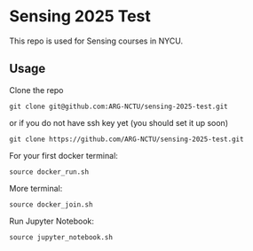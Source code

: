 # Sensing 2025 Test 

This repo is used for Sensing courses in NYCU.

## Usage

Clone the repo
```
git clone git@github.com:ARG-NCTU/sensing-2025-test.git
```
or if you do not have ssh key yet (you should set it up soon)
```
git clone https://github.com/ARG-NCTU/sensing-2025-test.git
```

For your first docker terminal:
```
source docker_run.sh
```

More terminal:
```
source docker_join.sh
```

Run Jupyter Notebook:
```
source jupyter_notebook.sh
```